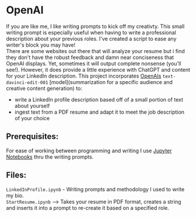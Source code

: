 # OpenAI

If you are like me, I like writing prompts to kick off my creativty. This small writing prompt is especially useful when having to write a professional description about your previous roles. I've created a script to ease any writer's block you may have!  
There are some websites out there that will analyze your resume but i find they don't have the robust feedback and damn near conciseness that OpenAI displays. Yet, sometimes it will output complete nonsense (you'll see!). However, it does provide a little experience with ChatGPT and content for your LinkedIn description.
This project incorporates [OpenAIs](https://beta.openai.com/docs/guides/completion) 
`text-davinci-edit-001` [model](summarization for a specific audience and creative content generation) to:
* write a LinkedIn profile description based off of a small portion of text about yourself
* ingest text from a PDF resume and adapt it to meet the job description of your choice

## Prerequisites:
For ease of working between programming and writing I use [Jupyter Notebooks](https://jupyter.org/) thru the writing prompts.

## Files:
`LinkedInProfile.ipynb` - Writing prompts and methodology I used to write my bio. <br/>
`StartResume.ipynb` --> Takes your resume in PDF format, creates a string and inserts it into a prompt to re-create it based on a specified role. <br/>
